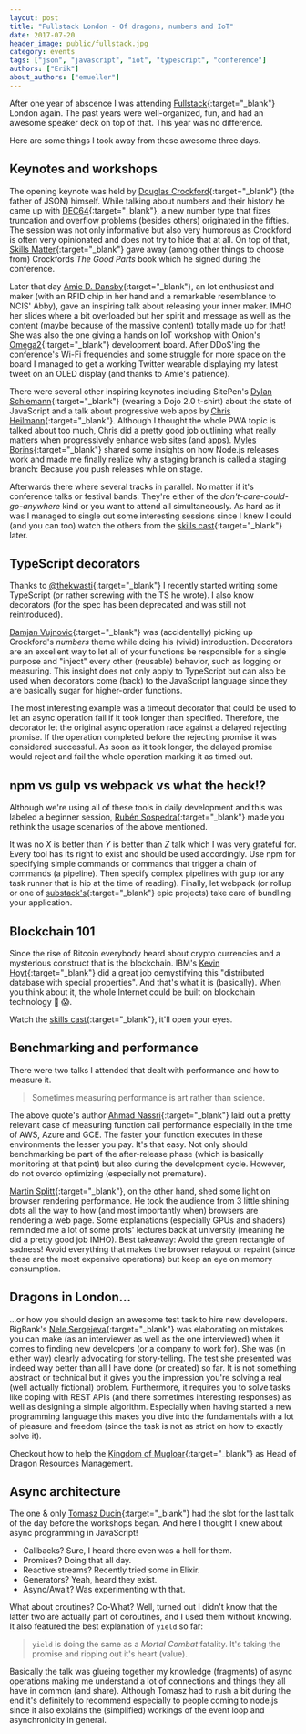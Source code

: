 ```yaml
---
layout: post
title: "Fullstack London - Of dragons, numbers and IoT"
date: 2017-07-20
header_image: public/fullstack.jpg
category: events
tags: ["json", "javascript", "iot", "typescript", "conference"]
authors: ["Erik"]
about_authors: ["emueller"]
---
```


<style>
.twitter-tweet {
  margin: auto;
}
</style>

After one year of abscence I was attending [Fullstack](https://skillsmatter.com/conferences/8264-fullstack-2017-the-conference-on-javascript-node-and-internet-of-things){:target="_blank"} London again. The past years were well-organized, fun, and had an awesome speaker deck on top of that.
This year was no difference.

Here are some things I took away from these awesome three days.

## Keynotes and workshops

The opening keynote was held by [Douglas Crockford](https://github.com/douglascrockford){:target="_blank"} (the father of JSON) himself.
While talking about numbers and their history he came up with [DEC64](http://dec64.com/){:target="_blank"}, a new number type that fixes truncation and overflow problems (besides others) originated in the fifties.
The session was not only informative but also very humorous as Crockford is often very opinionated and does not try to hide that at all.
On top of that, [Skills Matter](https://skillsmatter.com){:target="_blank"} gave away (among other things to choose from) Crockfords _The Good Parts_ book which he signed during the conference.

Later that day [Amie D. Dansby](https://twitter.com/amiedoubleD){:target="_blank"}, an Iot enthusiast and maker (with an RFID chip in her hand and a remarkable resemblance to NCIS' Abby), gave an inspiring talk about releasing your inner maker.
IMHO her slides where a bit overloaded but her spirit and message as well as the content (maybe because of the massive content) totally made up for that!
She was also the one giving a hands on IoT workshop with Onion's [Omega2](https://onion.io){:target="_blank"} development board.
After DDoS'ing the conference's Wi-Fi frequencies and some struggle for more space on the board I managed to get a working Twitter wearable displaying my latest tweet on an OLED display (and thanks to Amie's patience).

There were several other inspiring keynotes including SitePen's [Dylan Schiemann](https://twitter.com/dylans){:target="_blank"} (wearing a Dojo 2.0 t-shirt) about the state of JavaScript and a talk about progressive web apps by [Chris Heilmann](https://twitter.com/codepo8){:target="_blank"}.
Although I thought the whole PWA topic is talked about too much, Chris did a pretty good job outlining what really matters when progressively enhance web sites (and apps).
[Myles Borins](https://twitter.com/MylesBorins){:target="_blank"} shared some insights on how Node.js releases work and made me finally realize why a staging branch is called a staging branch: Because you push releases while on stage.

Afterwards there where several tracks in parallel.
No matter if it's conference talks or festival bands: They're either of the _don't-care-could-go-anywhere_ kind or you want to attend all simultaneously.
As hard as it was I managed to single out some interesting sessions since I knew I could (and you can too) watch the others from the [skills cast](https://skillsmatter.com/conferences/8264-fullstack-2017-the-conference-on-javascript-node-and-internet-of-things#program){:target="_blank"} later.

## TypeScript decorators

Thanks to [@thekwasti](https://twitter.com/thekwasti){:target="_blank"} I recently started writing some TypeScript (or rather screwing with the TS he wrote).
I also know decorators (for the spec has been deprecated and was still not reintroduced).

[Damjan Vujnovic](https://twitter.com/returnthis){:target="_blank"} was (accidentally) picking up Crockford's _numbers_ theme while doing his (vivid) introduction.
Decorators are an excellent way to let all of your functions be responsible for a single purpose and "inject" every other (reusable) behavior, such as logging or measuring.
This insight does not only apply to TypeScript but can also be used when decorators come (back) to the JavaScript language since they are basically sugar for higher-order functions.

The most interesting example was a timeout decorator that could be used to let an async operation fail if it took longer than specified.
Therefore, the decorator let the original async operation race against a delayed rejecting promise.
If the operation completed before the rejecting promise it was considered successful.
As soon as it took longer, the delayed promise would reject and fail the whole operation marking it as timed out.

## npm vs gulp vs webpack vs what the heck!?

Although we're using all of these tools in daily development and this was labeled a beginner session, [Rubén Sospedra](https://twitter.com/sospedra_r){:target="_blank"} made you rethink the usage scenarios of the above mentioned.

It was no _X_ is better than _Y_ is better than _Z_ talk which I was very grateful for.
Every tool has its right to exist and should be used accordingly.
Use npm for specifying simple commands or commands that trigger a chain of commands (a pipeline).
Then specify complex pipelines with gulp (or any task runner that is hip at the time of reading).
Finally, let webpack (or rollup or one of [substack's](https://github.com/substack){:target="_blank"} epic projects) take care of bundling your application.

## Blockchain 101

Since the rise of Bitcoin everybody heard about crypto currencies and a mysterious construct that is the blockchain.
IBM's [Kevin Hoyt](https://twitter.com/krhoyt){:target="_blank"} did a great job demystifying this "distributed database with special properties".
And that's what it is (basically).
When you think about it, the whole Internet could be built on blockchain technology 🤔 😱.

Watch the [skills cast](https://skillsmatter.com/skillscasts/10360-understanding-blockchain){:target="_blank"}, it'll open your eyes.

## Benchmarking and performance

There were two talks I attended that dealt with performance and how to measure it.

> Sometimes measuring performance is art rather than science.

The above quote's author [Ahmad Nassri](https://twitter.com/AhmadNassri){:target="_blank"} laid out a pretty relevant case of measuring function call performance especially in the time of AWS, Azure and GCE.
The faster your function executes in these environments the lesser you pay.
It's that easy.
Not only should benchmarking be part of the after-release phase (which is basically monitoring at that point) but also during the development cycle.
However, do not overdo optimizing (especially not premature).

[Martin Splitt](https://twitter.com/g33konaut){:target="_blank"}, on the other hand, shed some light on browser rendering performance.
He took the audience from 3 little shining dots all the way to how (and most importantly when) browsers are rendering a web page.
Some explanations (especially GPUs and shaders) reminded me a lot of some profs' lectures back at university (meaning he did a pretty good job IMHO).
Best takeaway: Avoid the green rectangle of sadness!
Avoid everything that makes the browser relayout or repaint (since these are the most expensive operations) but keep an eye on memory consumption.

## Dragons in London...

...or how you should design an awesome test task to hire new developers.
BigBank's [Nele Sergejeva](https://twitter.com/nelesergejeva){:target="_blank"} was elaborating on mistakes you can make (as an interviewer as well as the one interviewed) when it comes to finding new developers (or a company to work for).
She was (in either way) clearly advocating for story-telling.
The test she presented was indeed way better than all I have done (or created) so far.
It is not something abstract or technical but it gives you the impression you're solving a real (well actually fictional) problem.
Furthermore, it requires you to solve tasks like coping with REST APIs (and there sometimes interesting responses) as well as designing a simple algorithm.
Especially when having started a new programming language this makes you dive into the fundamentals with a lot of pleasure and freedom (since the task is not as strict on how to exactly solve it).

Checkout how to help the [Kingdom of Mugloar](http://dragonsofmugloar.com){:target="_blank"} as Head of Dragon Resources Management.

## Async architecture

The one & only [Tomasz Ducin](https://twitter.com/tomasz_ducin){:target="_blank"} had the slot for the last talk of the day before the workshops began.
And here I thought I knew about async programming in JavaScript!
- Callbacks? Sure, I heard there even was a hell for them.
- Promises? Doing that all day.
- Reactive streams? Recently tried some in Elixir.
- Generators? Yeah, heard they exist.
- Async/Await? Was experimenting with that.

What about croutines?
Co-What?
Well, turned out I didn't know that the latter two are actually part of coroutines, and I used them without knowing.
It also featured the best explanation of `yield` so far:

> `yield` is doing the same as a _Mortal Combat_ fatality. It's taking the promise and ripping out it's heart (value).

Basically the talk was glueing together my knowledge (fragments) of async operations making me understand a lot of connections and things they all have in common (and share).
Although Tomasz had to rush a bit during the end it's definitely to recommend especially to people coming to node.js since it also explains the (simplified) workings of the event loop and asynchronicity in general.
